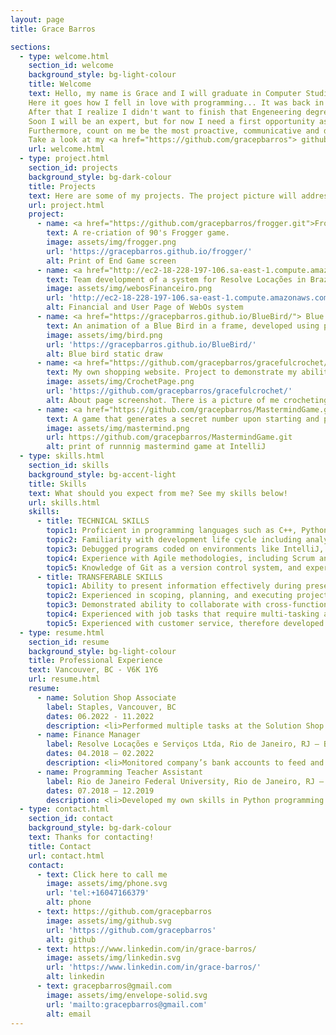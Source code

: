 ```yaml
---
layout: page
title: Grace Barros

sections:
  - type: welcome.html
    section_id: welcome
    background_style: bg-light-colour
    title: Welcome
    text: Hello, my name is Grace and I will graduate in Computer Studies at Langara College in 2024.
    Here it goes how I fell in love with programming... It was back in 2017 while I was living in Brazil and starting my first graduation at Mechanical Engeneering. Python was my first contact with coding, with which I not only developed my first projects but also decided to be a Teacher Assistant to starting teaching what I loved most.
    After that I realize I didn't want to finish that Engeneering degree, instead I would be accomplished pursuing and IT graduation. After a few adjustments on my personal life (and a mundial pandemic from corona virus) I moved to Vancouver, BC - Canada and started to study what I really loved. At each step of this process I'm eager for knowledge and experience, and each day more I love to do that.
    Soon I will be an expert, but for now I need a first opportunity as a co-op / intership to start my career. Afterall, there is no study I can do to become a Senior, only experience and effort will bring me that.
    Furthermore, count on me be the most proactive, communicative and dedicate person you know. I don't accept less than my best in every activity I do.
    Take a look at my <a href="https://github.com/gracepbarros"> github</a> and see some of my repos of what I've learned so far.
    url: welcome.html
  - type: project.html
    section_id: projects
    background_style: bg-dark-colour
    title: Projects
    text: Here are some of my projects. The project picture will address you to its website, if avaiable. Some projects are under construction.
    url: project.html
    project:
      - name: <a href="https://github.com/gracepbarros/frogger.git">Frogger</a>
        text: A re-criation of 90's Frogger game.
        image: assets/img/frogger.png
        url: 'https://gracepbarros.github.io/frogger/'
        alt: Print of End Game screen
      - name: <a href="http://ec2-18-228-197-106.sa-east-1.compute.amazonaws.com/Login.html"> Web OS System (ongoing)</a>
        text: Team development of a system for Resolve Locações in Brazil, featuring financial subsystems and a generator of service orders. The objectives are to create a system that reads the company's bank files, generates custom reports, and balances finances. To develop a generator of service orders with customized subsections for trucks, drivers, values, and a report generator. To implement a user and password field for registered user access and user categories with permissions and restrictions. Developed with JavaScript, HTML and CSS. Database management with AWS and using SQL. The result is a user-friendly interface, that offers security and efficiency. Clients are satisfied with the development and system functions.
        image: assets/img/webosFinanceiro.png
        url: 'http://ec2-18-228-197-106.sa-east-1.compute.amazonaws.com/Login.html'
        alt: Financial and User Page of WebOs system
      - name: <a href="https://gracepbarros.github.io/BlueBird/"> Blue Bird </a>
        text: An animation of a Blue Bird in a frame, developed using pure JavaScript during my first semester at college. The bird moves randomly in one direction for a few seconds before changing direction randomly.
        image: assets/img/bird.png
        url: 'https://gracepbarros.github.io/BlueBird/'
        alt: Blue bird static draw
      - name: <a href="https://github.com/gracepbarros/gracefulcrochet/"> Graceful Crochet (ongoing)</a>
        text: My own shopping website. Project to demonstrate my abilities with front-end tools. It also is useful for sell my own pieces of crochet, which is my hobby.
        image: assets/img/CrochetPage.png
        url: 'https://github.com/gracepbarros/gracefulcrochet/'
        alt: About page screenshot. There is a picture of me crocheting, some pink colored text about and a thread image for "SHOP HERE" at the bottom.
      - name: <a href="https://github.com/gracepbarros/MastermindGame.git"> Mastermind Game</a>
        text: A game that generates a secret number upon starting and provides players with a set number of attempts to guess it.<br>Developed using Java programming language. It generates a secret number and provides the player with a set number of attempts to guess the correct number. <br>Throughout the game, players receive helpful hints and feedback to help them guess the correct number. 
        image: assets/img/mastermind.png
        url: https://github.com/gracepbarros/MastermindGame.git
        alt: print of runnnig mastermind game at IntelliJ
  - type: skills.html
    section_id: skills
    background_style: bg-accent-light
    title: Skills
    text: What should you expect from me? See my skills below! 
    url: skills.html
    skills:
      - title: TECHNICAL SKILLS
        topic1: Proficient in programming languages such as C++, Python, Java, JavaScript, and Php with a strong understanding of object-oriented programming principles and data structure.
        topic2: Familiarity with development life cycle including analysis, development, performance management, systems testing, deployment and post-deployment support.
        topic3: Debugged programs coded on environments like IntelliJ, Visual Studio and VS Code for code correction and performance improvement, preserving the application functionality.
        topic4: Experience with Agile methodologies, including Scrum and Kanban, and the ability to work effectively in a team-based environment.
        topic5: Knowledge of Git as a version control system, and experience with collaborative development using GitHub and Trello.
      - title: TRANSFERABLE SKILLS
        topic1: Ability to present information effectively during presentations, demos and team meetings. Developed interpersonal communications skills with Toastmasters International.
        topic2: Experienced in scoping, planning, and executing projects within deadlines, hence developing strong project management skills.
        topic3: Demonstrated ability to collaborate with cross-functional teams, including designers, product managers, and engineers, to deliver high-quality software products.
        topic4: Experienced with job tasks that require multi-tasking and working under pressure.
        topic5: Experienced with customer service, therefore developed listening and problem-solving skills.
  - type: resume.html
    section_id: resume
    background_style: bg-light-colour
    title: Professional Experience
    text: Vancouver, BC - V6K 1Y6
    url: resume.html
    resume:
      - name: Solution Shop Associate
        label: Staples, Vancouver, BC 
        dates: 06.2022 - 11.2022
        description: <li>Performed multiple tasks at the Solution Shop counter such as greeting customers, taking orders, executing online orders, organizing materials, processing payments, organizing packages and cleaning the self-service area, while delivering fast and friendly service, to ensure customer satisfaction.</li><li>Answered customer phone calls and provided store information, shared my printing knowledge and answered questions about paper or printing or order inquiries.</li><li>Operated multiple machines such as a professional camera for a passport photo, passport photo machine, Canon poster printer, Xerox C-60 and D-95 printers, Cashier system, binding machine, folding machine, laser cutting machine, laminations machine, and photo cutting machine.</li><li>Executed online orders according to specific requests such as type of paper, double/single-sided, adjustments or layouts, and specific finalizations.</li>
      - name: Finance Manager
        label: Resolve Locações e Serviços Ltda, Rio de Janeiro, RJ – Brazil
        dates: 04.2018 – 02.2022
        description: <li>Monitored company’s bank accounts to feed and update commercial integrated system.</li><li>Developed strong relationships with stakeholders such as banks, investors, and regulatory agencies, to improve the company's access to funding and support.</li><li>Verified financial data and ensured its accuracy, improving the quality and accuracy of financial reports</li><li>Managed inventory shops that were requested by the Inventory Manager, ensuring that there were the financial means for the mechanical team supplies.</li>
      - name: Programming Teacher Assistant
        label: Rio de Janeiro Federal University, Rio de Janeiro, RJ – Brazil
        dates: 07.2018 – 12.2019
        description: <li>Developed my own skills in Python programming and gained a deeper understanding of the language and its applications and gained valuable technical skills that serve me well in my career by debugging students’ codes.</li><li>Provided personalized support and encouragement helped students feel confident in their abilities and motivated to continue learning.</li><li>Helped students to identify areas for improvement and provided guidance on how to address these challenges, leading to improved performance through my evaluations of students' assignments.</li>
  - type: contact.html
    section_id: contact
    background_style: bg-dark-colour
    text: Thanks for contacting!
    title: Contact
    url: contact.html
    contact:
      - text: Click here to call me
        image: assets/img/phone.svg
        url: 'tel:+16047166379'
        alt: phone
      - text: https://github.com/gracepbarros
        image: assets/img/github.svg
        url: 'https://github.com/gracepbarros'
        alt: github
      - text: https://www.linkedin.com/in/grace-barros/
        image: assets/img/linkedin.svg
        url: 'https://www.linkedin.com/in/grace-barros/'
        alt: linkedin
      - text: gracepbarros@gmail.com
        image: assets/img/envelope-solid.svg
        url: 'mailto:gracepbarros@gmail.com'
        alt: email
---
```


